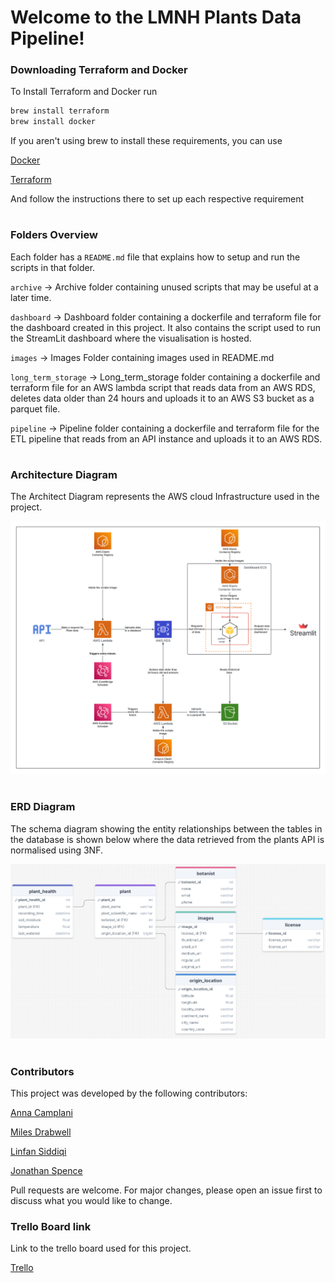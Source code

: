 
# Welcome to the LMNH Plants Data Pipeline!

### Downloading Terraform and Docker

To Install Terraform and Docker run 

```bash
brew install terraform
brew install docker
```
If you aren't using brew to install these requirements, you can use

[Docker](https://docs.docker.com/engine/install/)

[Terraform](https://developer.hashicorp.com/terraform/tutorials/aws-get-started/install-cli)

And follow the instructions there to set up each respective requirement

#

### Folders Overview

Each folder has a `README.md` file that explains how to setup and run the scripts in that folder.

`archive` -> Archive folder containing unused scripts that may be useful at a later time.

`dashboard` -> Dashboard folder containing a dockerfile and terraform file for the dashboard created in this project. It also contains the script used to run the StreamLit dashboard where the visualisation is hosted. 

`images` -> Images Folder containing images used in README.md

`long_term_storage` -> Long_term_storage folder containing a dockerfile and terraform file for an AWS lambda script that reads data from an AWS RDS, deletes data older than 24 hours and uploads it to an AWS S3 bucket as a parquet file. 

`pipeline` -> Pipeline folder containing a dockerfile and terraform file for the ETL pipeline that reads from an API instance and uploads it to an AWS RDS.

#

### Architecture Diagram

The Architect Diagram represents the AWS cloud Infrastructure used in the project.

![Architect_diagram](images/Architect_diagram.png)

#

### ERD Diagram

The schema diagram showing the entity relationships between the tables in the database is shown below where the data retrieved from the plants API is normalised using 3NF.

![ERD_DIAGRAM](images/ERD_diagram.png)

#

### Contributors 

This project was developed by the following contributors:

[Anna Camplani](https://github.com/annac02)

[Miles Drabwell](https://github.com/MilesDrabwell)

[Linfan Siddiqi](https://github.com/LinfanS)

[Jonathan Spence](https://github.com/HighestAuto)

Pull requests are welcome. For major changes, please open an issue first
to discuss what you would like to change.

### Trello Board link

Link to the trello board used for this project.

[Trello](https://trello.com/invite/b/66b09529e948b39b40c0d844/ATTIa0f28bce4764f3e71f9e0ea9cde2b152007BC558/based-lmnh-project)
